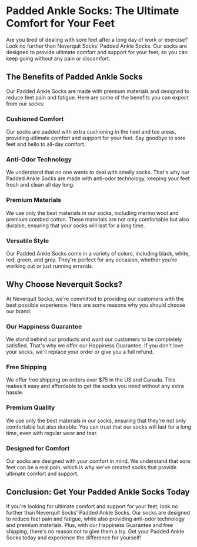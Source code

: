 # Padded Ankle Socks: The Ultimate Comfort for Your Feet

Are you tired of dealing with sore feet after a long day of work or exercise? Look no further than Neverquit Socks' Padded Ankle Socks. Our socks are designed to provide ultimate comfort and support for your feet, so you can keep going without any pain or discomfort.

## The Benefits of Padded Ankle Socks

Our Padded Ankle Socks are made with premium materials and designed to reduce feet pain and fatigue. Here are some of the benefits you can expect from our socks:

### Cushioned Comfort

Our socks are padded with extra cushioning in the heel and toe areas, providing ultimate comfort and support for your feet. Say goodbye to sore feet and hello to all-day comfort.

### Anti-Odor Technology

We understand that no one wants to deal with smelly socks. That's why our Padded Ankle Socks are made with anti-odor technology, keeping your feet fresh and clean all day long.

### Premium Materials

We use only the best materials in our socks, including merino wool and premium combed cotton. These materials are not only comfortable but also durable, ensuring that your socks will last for a long time.

### Versatile Style

Our Padded Ankle Socks come in a variety of colors, including black, white, red, green, and grey. They're perfect for any occasion, whether you're working out or just running errands.

## Why Choose Neverquit Socks?

At Neverquit Socks, we're committed to providing our customers with the best possible experience. Here are some reasons why you should choose our brand:

### Our Happiness Guarantee

We stand behind our products and want our customers to be completely satisfied. That's why we offer our Happiness Guarantee. If you don't love your socks, we'll replace your order or give you a full refund.

### Free Shipping

We offer free shipping on orders over $75 in the US and Canada. This makes it easy and affordable to get the socks you need without any extra hassle.

### Premium Quality

We use only the best materials in our socks, ensuring that they're not only comfortable but also durable. You can trust that our socks will last for a long time, even with regular wear and tear.

### Designed for Comfort

Our socks are designed with your comfort in mind. We understand that sore feet can be a real pain, which is why we've created socks that provide ultimate comfort and support.

## Conclusion: Get Your Padded Ankle Socks Today

If you're looking for ultimate comfort and support for your feet, look no further than Neverquit Socks' Padded Ankle Socks. Our socks are designed to reduce feet pain and fatigue, while also providing anti-odor technology and premium materials. Plus, with our Happiness Guarantee and free shipping, there's no reason not to give them a try. Get your Padded Ankle Socks today and experience the difference for yourself!